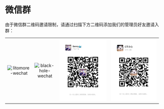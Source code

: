 # 微信群

由于微信群二维码邀请限制，请通过扫描下方二维码添加我们的管理员好友邀请入群：

|                    |                      |                    |                    |
| :----------------: | :------------------: | :----------------: | :----------------: |
| ![litomore-wechat] | ![black-hole-wechat] | ![benny-wechat] | ![gaoshang212-wechat] |

<!-- Links -->
[litomore-wechat]: https://raw.githubusercontent.com/electronjs-cn/.github/main/media/litomore-wechat.jpg
[black-hole-wechat]: https://raw.githubusercontent.com/electronjs-cn/.github/main/media/black-hole-wechat.jpg
[benny-wechat]: https://raw.githubusercontent.com/electronjs-cn/.github/main/media/benny-wechat.jpg
[gaoshang212-wechat]: https://raw.githubusercontent.com/electronjs-cn/.github/main/media/gaoshang212-wechat.jpg
